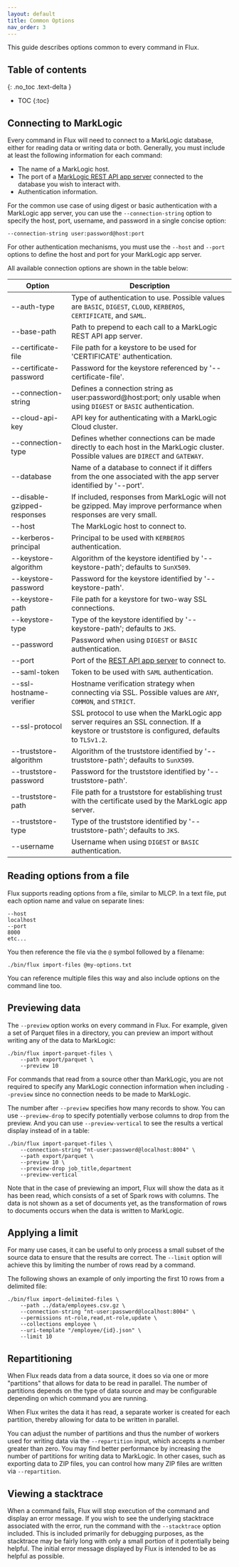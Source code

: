 ```yaml
---
layout: default
title: Common Options
nav_order: 3
---
```


This guide describes options common to every command in Flux.

## Table of contents
{: .no_toc .text-delta }

- TOC
{:toc}

## Connecting to MarkLogic

Every command in Flux will need to connect to a MarkLogic database, either for reading data or writing data or both. 
Generally, you must include at least the following information for each command:

- The name of a MarkLogic host.
- The port of a [MarkLogic REST API app server](https://docs.marklogic.com/guide/rest-dev) connected to the database you wish to interact with.
- Authentication information.

For the common use case of using digest or basic authentication with a MarkLogic app server, you can use the 
`--connection-string` option to specify the host, port, username, and password in a single concise option:

    --connection-string user:password@host:port

For other authentication mechanisms, you must use the `--host` and `--port` options to define the host and port for 
your MarkLogic app server. 

All available connection options are shown in the table below:

| Option | Description | 
| --- | --- |
| --auth-type | Type of authentication to use. Possible values are `BASIC`, `DIGEST`, `CLOUD`, `KERBEROS`, `CERTIFICATE`, and `SAML`.|
| --base-path | Path to prepend to each call to a MarkLogic REST API app server. |
| --certificate-file | File path for a keystore to be used for 'CERTIFICATE' authentication. |
| --certificate-password | Password for the keystore referenced by '--certificate-file'. |
| --connection-string |  Defines a connection string as user:password@host:port; only usable when using `DIGEST` or `BASIC` authentication. |
| --cloud-api-key | API key for authenticating with a MarkLogic Cloud cluster. |
| --connection-type |  Defines whether connections can be made directly to each host in the MarkLogic cluster. Possible values are `DIRECT` and `GATEWAY`. |
| --database | Name of a database to connect if it differs from the one associated with the app server identified by '--port'. |
| --disable-gzipped-responses | If included, responses from MarkLogic will not be gzipped. May improve performance when responses are very small.
| --host | The MarkLogic host to connect to. |
| --kerberos-principal | Principal to be used with `KERBEROS` authentication. |
| --keystore-algorithm |  Algorithm of the keystore identified by '--keystore-path'; defaults to `SunX509`. |
| --keystore-password | Password for the keystore identified by '--keystore-path'. |
| --keystore-path | File path for a keystore for two-way SSL connections. |
| --keystore-type | Type of the keystore identified by '--keystore-path'; defaults to `JKS`. |
| --password | Password when using `DIGEST` or `BASIC` authentication. |
| --port | Port of the [REST API app server](https://docs.marklogic.com/guide/rest-dev) to connect to. |
| --saml-token | Token to be used with `SAML` authentication. |
| --ssl-hostname-verifier | Hostname verification strategy when connecting via SSL. Possible values are `ANY`, `COMMON`, and `STRICT`. |
| --ssl-protocol | SSL protocol to use when the MarkLogic app server requires an SSL connection. If a keystore or truststore is configured, defaults to `TLSv1.2`. |
| --truststore-algorithm | Algorithm of the truststore identified by '--truststore-path'; defaults to `SunX509`. |
| --truststore-password | Password for the truststore identified by '--truststore-path'. |
| --truststore-path | File path for a truststore for establishing trust with the certificate used by the MarkLogic app server. |
| --truststore-type | Type of the truststore identified by '--truststore-path'; defaults to `JKS`. |
| --username | Username when using `DIGEST` or `BASIC` authentication. |


## Reading options from a file

Flux supports reading options from a file, similar to MLCP. In a text file, put each option name and value on separate
lines:

```
--host
localhost
--port
8000
etc...
```

You then reference the file via the `@` symbol followed by a filename:

    ./bin/flux import-files @my-options.txt

You can reference multiple files this way and also include options on the command line too.

## Previewing data

The `--preview` option works on every command in Flux. For example, given a set of Parquet files in a directory, 
you can preview an import without writing any of the data to MarkLogic:

```
./bin/flux import-parquet-files \
    --path export/parquet \
    --preview 10
```

For commands that read from a source other than MarkLogic, you are not required to specify any MarkLogic connection
information when including `--preview` since no connection needs to be made to MarkLogic.

The number after `--preview` specifies how many records to show. You can use `--preview-drop` to specify potentially
verbose columns to drop from the preview. And you can use `--preview-vertical` to see the results a vertical display
instead of in a table:

```
./bin/flux import-parquet-files \
    --connection-string "nt-user:password@localhost:8004" \
    --path export/parquet \
    --preview 10 \
    --preview-drop job_title,department
    --preview-vertical
```

Note that in the case of previewing an import, Flux will show the data as it has been read, which consists of a set of
Spark rows with columns. The data is not shown as a set of documents yet, as the transformation of rows to documents 
occurs when the data is written to MarkLogic.

## Applying a limit

For many use cases, it can be useful to only process a small subset of the source data to ensure that the results
are correct. The `--limit` option will achieve this by limiting the number of rows read by a command.

The following shows an example of only importing the first 10 rows from a delimited file:

```
./bin/flux import-delimited-files \
    --path ../data/employees.csv.gz \
    --connection-string "nt-user:password@localhost:8004" \
    --permissions nt-role,read,nt-role,update \
    --collections employee \
    --uri-template "/employee/{id}.json" \
    --limit 10
```

## Repartitioning

When Flux reads data from a data source, it does so via one or more "partitions" that allows for data to be read in 
parallel. The number of partitions depends on the type of data source and may be configurable depending on which 
command you are running. 

When Flux writes the data it has read, a separate worker is created for each partition, thereby allowing for data to be
written in parallel. 

You can adjust the number of partitions and thus the number of workers used for writing data via the `--repartition` 
input, which accepts a number greater than zero. You may find better performance by increasing the number of partitions
for writing data to MarkLogic. In other cases, such as exporting data to ZIP files, you can control how many ZIP files
are written via `--repartition`. 

## Viewing a stacktrace

When a command fails, Flux will stop execution of the command and display an error message. If you wish to see the 
underlying stacktrace associated with the error, run the command with the `--stacktrace` option included. This is 
included primarily for debugging purposes, as the stacktrace may be fairly long with only a small portion of it 
potentially being helpful. The initial error message displayed by Flux is intended to be as helpful as possible. 
